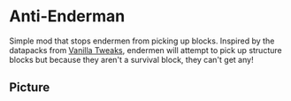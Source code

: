 # Anti-Enderman
Simple mod that stops endermen from picking up blocks. Inspired by the datapacks from [Vanilla Tweaks](https://vanillatweaks.net/), endermen will attempt to pick up structure blocks but because they aren't a survival block, they can't get any!

## Picture
